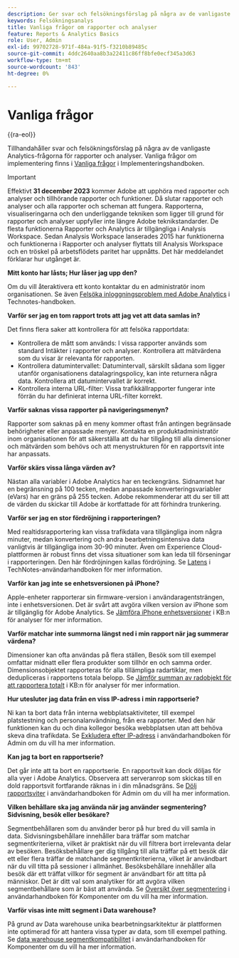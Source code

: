 ```yaml
---
description: Ger svar och felsökningsförslag på några av de vanligaste Analytics-frågorna.
keywords: Felsökningsanalys
title: Vanliga frågor om rapporter och analyser
feature: Reports & Analytics Basics
role: User, Admin
exl-id: 99702728-971f-484a-91f5-f3210b89485c
source-git-commit: 4ddc2640aa8b3a22411c86ff8bfe0ecf345a3d63
workflow-type: tm+mt
source-wordcount: '843'
ht-degree: 0%

---
```


# Vanliga frågor

{{ra-eol}}

Tillhandahåller svar och felsökningsförslag på några av de vanligaste Analytics-frågorna för rapporter och analyser. Vanliga frågor om implementering finns i [Vanliga frågor](/help/implement/faq.md) i Implementeringshandboken.

>[!IMPORTANT]
>Effektivt **31 december 2023** kommer Adobe att upphöra med rapporter och analyser och tillhörande rapporter och funktioner. Då slutar rapporter och analyser och alla rapporter och scheman att fungera. Rapporterna, visualiseringarna och den underliggande tekniken som ligger till grund för rapporter och analyser uppfyller inte längre Adobe teknikstandarder. De flesta funktionerna Rapporter och Analytics är tillgängliga i Analysis Workspace. Sedan Analysis Workspace lanserades 2015 har funktionerna och funktionerna i Rapporter och analyser flyttats till Analysis Workspace och en tröskel på arbetsflödets paritet har uppnåtts. Det här meddelandet förklarar hur utgånget är.

**Mitt konto har låsts; Hur låser jag upp den?**

Om du vill återaktivera ett konto kontaktar du en administratör inom organisationen. Se även [Felsöka inloggningsproblem med Adobe Analytics](/help/technotes/troubleshoot-login.md) i Technotes-handboken.

**Varför ser jag en tom rapport trots att jag vet att data samlas in?**

Det finns flera saker att kontrollera för att felsöka rapportdata:

* Kontrollera de mått som används: I vissa rapporter används som standard Intäkter i rapporter och analyser. Kontrollera att mätvärdena som du visar är relevanta för rapporten.
* Kontrollera datumintervallet: Datumintervall, särskilt sådana som ligger utanför organisationens datalagringspolicy, kan inte returnera några data. Kontrollera att datumintervallet är korrekt.
* Kontrollera interna URL-filter: Vissa trafikkällrapporter fungerar inte förrän du har definierat interna URL-filter korrekt.

**Varför saknas vissa rapporter på navigeringsmenyn?**

Rapporter som saknas på en meny kommer oftast från antingen begränsade behörigheter eller anpassade menyer. Kontakta en produktadministratör inom organisationen för att säkerställa att du har tillgång till alla dimensioner och mätvärden som behövs och att menystrukturen för en rapportsvit inte har anpassats.

**Varför skärs vissa långa värden av?**

Nästan alla variabler i Adobe Analytics har en teckengräns. Sidnamnet har en begränsning på 100 tecken, medan anpassade konverteringsvariabler (eVars) har en gräns på 255 tecken. Adobe rekommenderar att du ser till att de värden du skickar till Adobe är kortfattade för att förhindra trunkering.

**Varför ser jag en stor fördröjning i rapporteringen?**

Med realtidsrapportering kan vissa trafikdata vara tillgängliga inom några minuter, medan konvertering och andra bearbetningsintensiva data vanligtvis är tillgängliga inom 30-90 minuter. Även om Experience Cloud-plattformen är robust finns det vissa situationer som kan leda till förseningar i rapporteringen. Den här fördröjningen kallas fördröjning. Se [Latens](/help/technotes/latency.md) i TechNotes-användarhandboken för mer information.

**Varför kan jag inte se enhetsversionen på iPhone?**

Apple-enheter rapporterar sin firmware-version i användaragentsträngen, inte i enhetsversionen. Det är svårt att avgöra vilken version av iPhone som är tillgänglig för Adobe Analytics. Se [Jämföra iPhone enhetsversioner](https://helpx.adobe.com/analytics/kb/comparing-iphone-device-versions.html) i KB:n för analyser för mer information.

**Varför matchar inte summorna längst ned i min rapport när jag summerar värdena?**

Dimensioner kan ofta användas på flera ställen, Besök som till exempel omfattar midnatt eller flera produkter som tillhör en och samma order. Dimensionsobjektet rapporteras för alla tillämpliga radartiklar, men dedupliceras i rapportens totala belopp. Se [Jämför summan av radobjekt för att rapportera totalt](https://helpx.adobe.com/analytics/kb/sum-line-items-different-from-total.html) i KB:n för analyser för mer information.

**Hur utesluter jag data från en viss IP-adress i min rapportserie?**

Ni kan ta bort data från interna webbplatsaktiviteter, till exempel platstestning och personalanvändning, från era rapporter. Med den här funktionen kan du och dina kollegor besöka webbplatsen utan att behöva skeva dina trafikdata. Se [Exkludera efter IP-adress](/help/admin/admin/exclude-ip.md) i användarhandboken för Admin om du vill ha mer information.

**Kan jag ta bort en rapportserie?**

Det går inte att ta bort en rapportserie. En rapportsvit kan dock döljas för alla vyer i Adobe Analytics. Observera att serveranrop som skickas till en dold rapportsvit fortfarande räknas in i din månadsgräns. Se [Dölj rapportsviter](/help/admin/company/c-hide-report-suites.md) i användarhandboken för Admin om du vill ha mer information.

**Vilken behållare ska jag använda när jag använder segmentering? Sidvisning, besök eller besökare?**

Segmentbehållaren som du använder beror på hur bred du vill samla in data. Sidvisningsbehållare innehåller bara träffar som matchar segmentkriterierna, vilket är praktiskt när du vill filtrera bort irrelevanta delar av besöken. Besöksbehållare ger dig tillgång till alla träffar på ett besök där ett eller flera träffar de matchande segmentkriterierna, vilket är användbart när du vill titta på sessioner i allmänhet. Besöksbehållare innehåller alla besök där ett träffat villkor för segment är användbart för att titta på människor. Det är ditt val som analytiker för att avgöra vilken segmentbehållare som är bäst att använda. Se [Översikt över segmentering](/help/components/segmentation/seg-overview.md) i användarhandboken för Komponenter om du vill ha mer information.

**Varför visas inte mitt segment i Data warehouse?**

På grund av Data warehouse unika bearbetningsarkitektur är plattformen inte optimerad för att hantera vissa typer av data, som till exempel pathing. Se [data warehouse segmentkompatibilitet](/help/components/segmentation/seg-reference/seg-compatibility.md) i användarhandboken för Komponenter om du vill ha mer information.
